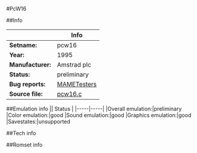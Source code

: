 #PcW16

##Info

||Info|
|-----|-----|
|**Setname:**|pcw16
|**Year:**|1995
|**Manufacturer:**|Amstrad plc
|**Status:**|preliminary
|**Bug reports:**|[MAMETesters](http://mametesters.org/view_all_set.php?type=1&temporary=y&search=pcw16.c)
|**Source file:**|[pcw16.c](https://github.com/mamedev/mame/blob/master/src/mess/drivers/pcw16.c)

##Emulation info
|| Status |
|-----|-----|
|Overall emulation:|preliminary
|Color emulation:|good
|Sound emulation:|good
|Graphics emulation:|good
|Savestates:|unsupported

##Tech info

##Romset info

<!--- START OF EDITED COMMENT DO NOT TOUCH TEXT ABOVE-->
